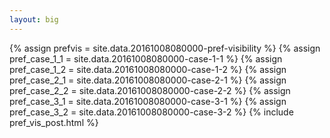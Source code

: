 ```yaml
---
layout: big
---
```

{% assign prefvis = site.data.20161008080000-pref-visibility %}
{% assign pref_case_1_1 = site.data.20161008080000-case-1-1 %}
{% assign pref_case_1_2 = site.data.20161008080000-case-1-2 %}
{% assign pref_case_2_1 = site.data.20161008080000-case-2-1 %}
{% assign pref_case_2_2 = site.data.20161008080000-case-2-2 %}
{% assign pref_case_3_1 = site.data.20161008080000-case-3-1 %}
{% assign pref_case_3_2 = site.data.20161008080000-case-3-2 %}
{% include pref_vis_post.html %}
